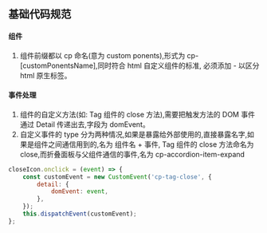 ## 基础代码规范

#### 组件

1. 组件前缀都以 cp 命名(意为 custom ponents),形式为 cp-\[customPonentsName\],同时符合 html 自定义组件的标准, 必须添加 - 以区分 html 原生标签。

#### 事件处理

1. 组件的自定义方法(如: Tag 组件的 close 方法),需要把触发方法的 DOM 事件通过 Detail 传递出去,字段为 domEvent。
2. 自定义事件的 type 分为两种情况,如果是暴露给外部使用的,直接暴露名字,如果是组件之间通信用到的,名为 组件名 + 事件, Tag 组件的 close 方法命名为 close,而折叠面板与父组件通信的事件,名为 cp-accordion-item-expand

```javascript
closeIcon.onclick = (event) => {
	const customEvent = new CustomEvent('cp-tag-close', {
		detail: {
			domEvent: event,
		},
	});
	this.dispatchEvent(customEvent);
};
```
